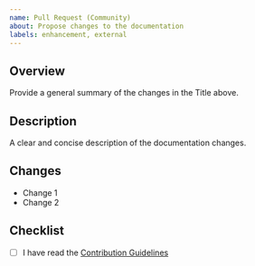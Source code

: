 ```yaml
---
name: Pull Request (Community)
about: Propose changes to the documentation
labels: enhancement, external
---
```


## Overview
Provide a general summary of the changes in the Title above.

## Description
A clear and concise description of the documentation changes.

## Changes
* Change 1
* Change 2

## Checklist
- [ ] I have read the [Contribution Guidelines](CONTRIBUTING.md)
